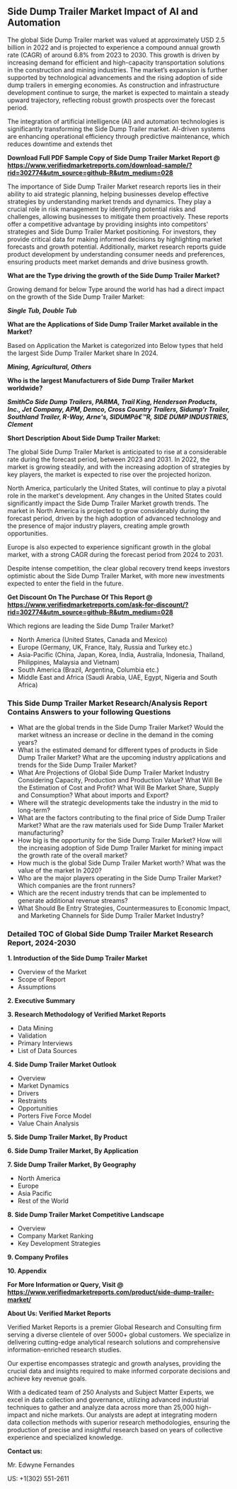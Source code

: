 <h2>Side Dump Trailer Market Impact of AI and Automation</h2><p>The global Side Dump Trailer market was valued at approximately USD 2.5 billion in 2022 and is projected to experience a compound annual growth rate (CAGR) of around 6.8% from 2023 to 2030. This growth is driven by increasing demand for efficient and high-capacity transportation solutions in the construction and mining industries. The market’s expansion is further supported by technological advancements and the rising adoption of side dump trailers in emerging economies. As construction and infrastructure development continue to surge, the market is expected to maintain a steady upward trajectory, reflecting robust growth prospects over the forecast period.</p><p>The integration of artificial intelligence (AI) and automation technologies is significantly transforming the Side Dump Trailer market. AI-driven systems are enhancing operational efficiency through predictive maintenance, which reduces downtime and extends thet</p><p id="" class=""><strong>Download Full PDF Sample Copy of Side Dump Trailer Market Report @ <a href="https://www.verifiedmarketreports.com/download-sample/?rid=302774&utm_source=github-R&utm_medium=028" target="_blank">https://www.verifiedmarketreports.com/download-sample/?rid=302774&utm_source=github-R&utm_medium=028</a></strong></p><p>The importance of&nbsp;Side Dump Trailer Market research reports lies in their ability to aid strategic planning, helping businesses develop effective strategies by understanding market trends and dynamics. They play a crucial role in risk management by identifying potential risks and challenges, allowing businesses to mitigate them proactively. These reports offer a competitive advantage by providing insights into competitors' strategies and Side Dump Trailer Market positioning. For investors, they provide critical data for making informed decisions by highlighting market forecasts and growth potential. Additionally, market research reports guide product development by understanding consumer needs and preferences, ensuring products meet market demands and drive business growth.</p><p><strong>What are the&nbsp;Type driving the growth of the Side Dump Trailer Market?</strong></p><p id="" class="">Growing demand for below Type around the world has had a direct impact on the growth of the Side Dump Trailer Market:</p><em><strong>Single Tub, Double Tub</strong></em></p><strong>What are the&nbsp;Applications&nbsp;of Side Dump Trailer Market available in the Market?</strong></p><p id="" class="">Based on Application the Market is categorized into Below types that held the largest Side Dump Trailer Market share In 2024.</p><em><strong>Mining, Agricultural, Others</strong></em></p><strong>Who is the largest Manufacturers of Side Dump Trailer Market worldwide?</strong></p><p><em><strong>SmithCo Side Dump Trailers, PARMA, Trail King, Henderson Products, Inc., Jet Company, APM, Demco, Cross Country Trailers, Sidump'r Trailer, Southland Trailer, R-Way, Arne's, SIDUMPâ€™R, SIDE DUMP INDUSTRIES, Clement</strong></em></p><p id="" class=""><strong>Short Description About Side Dump Trailer Market:</strong></p><p>The global Side Dump Trailer Market is anticipated to rise at a considerable rate during the forecast period, between 2023 and 2031. In 2022, the market is growing steadily, and with the increasing adoption of strategies by key players, the market is expected to rise over the projected horizon.</p><p>North America, particularly the United States, will continue to play a pivotal role in the market's development. Any changes in the United States could significantly impact the Side Dump Trailer Market growth trends. The market in North America is projected to grow considerably during the forecast period, driven by the high adoption of advanced technology and the presence of major industry players, creating ample growth opportunities.</p><p>Europe is also expected to experience significant growth in the global market, with a strong CAGR during the forecast period from 2024 to 2031.</p><p>Despite intense competition, the clear global recovery trend keeps investors optimistic about the Side Dump Trailer Market, with more new investments expected to enter the field in the future.</p><p id="" class=""><strong>Get Discount On The Purchase Of This Report @ <a href="https://www.verifiedmarketreports.com/ask-for-discount/?rid=302774&utm_source=github-R&utm_medium=028" target="_blank">https://www.verifiedmarketreports.com/ask-for-discount/?rid=302774&utm_source=github-R&utm_medium=028</a></strong></p>Which regions are leading the Side Dump Trailer Market?</p><ul><li>North America (United States, Canada and Mexico)</li><li>Europe (Germany, UK, France, Italy, Russia and Turkey etc.)</li><li>Asia-Pacific (China, Japan, Korea, India, Australia, Indonesia, Thailand, Philippines, Malaysia and Vietnam)</li><li>South America (Brazil, Argentina, Columbia etc.)</li><li>Middle East and Africa (Saudi Arabia, UAE, Egypt, Nigeria and South Africa)</li></ul><h3 id="" class="">This Side Dump Trailer Market Research/Analysis Report Contains Answers to your following Questions</h3><ul><li>What are the global trends in the Side Dump Trailer Market? Would the market witness an increase or decline in the demand in the coming years?</li><li>What is the estimated demand for different types of products in Side Dump Trailer Market? What are the upcoming industry applications and trends for the Side Dump Trailer Market?</li><li>What Are Projections of Global Side Dump Trailer Market Industry Considering Capacity, Production and Production Value? What Will Be the Estimation of Cost and Profit? What Will Be Market Share, Supply and Consumption? What about imports and Export?</li><li>Where will the strategic developments take the industry in the mid to long-term?</li><li>What are the factors contributing to the final price of Side Dump Trailer Market? What are the raw materials used for Side Dump Trailer Market manufacturing?</li><li>How big is the opportunity for the Side Dump Trailer Market? How will the increasing adoption of Side Dump Trailer Market for mining impact the growth rate of the overall market?</li><li>How much is the global Side Dump Trailer Market worth? What was the value of the market In 2020?</li><li>Who are the major players operating in the Side Dump Trailer Market? Which companies are the front runners?</li><li>Which are the recent industry trends that can be implemented to generate additional revenue streams?</li><li>What Should Be Entry Strategies, Countermeasures to Economic Impact, and Marketing Channels for Side Dump Trailer Market Industry?</li></ul><h3 id="" class="">Detailed TOC of Global Side Dump Trailer Market Research Report, 2024-2030</h3><p id="" class=""><strong>1. Introduction of the Side Dump Trailer Market</strong></p><ul><li>Overview of the Market</li><li>Scope of Report</li><li>Assumptions</li></ul><p id="" class=""><strong>2. Executive Summary</strong></p><p id="" class=""><strong>3. Research Methodology of Verified Market Reports</strong></p><ul><li>Data Mining</li><li>Validation</li><li>Primary Interviews</li><li>List of Data Sources</li></ul><p id="" class=""><strong>4. Side Dump Trailer Market Outlook</strong></p><ul><li>Overview</li><li>Market Dynamics</li><li>Drivers</li><li>Restraints</li><li>Opportunities</li><li>Porters Five Force Model</li><li>Value Chain Analysis</li></ul><p id="" class=""><strong>5. Side Dump Trailer Market, By Product</strong></p><p id="" class=""><strong>6. Side Dump Trailer Market, By Application</strong></p><p id="" class=""><strong>7. Side Dump Trailer Market, By Geography</strong></p><ul><li>North America</li><li>Europe</li><li>Asia Pacific</li><li>Rest of the World</li></ul><p id="" class=""><strong>8. Side Dump Trailer Market Competitive Landscape</strong></p><ul><li>Overview</li><li>Company Market Ranking</li><li>Key Development Strategies</li></ul><p id="" class=""><strong>9. Company Profiles</strong></p><p id="" class=""><strong>10. Appendix</strong></p><p id="" class=""><strong>For More Information or Query, Visit @ <a href="https://www.verifiedmarketreports.com/product/side-dump-trailer-market/" target="_blank">https://www.verifiedmarketreports.com/product/side-dump-trailer-market/</a></strong></p><p id="" class=""><strong>About Us: Verified Market Reports</strong></p><p id="" class="">Verified Market Reports is a premier Global Research and Consulting firm serving a diverse clientele of over 5000+ global customers. We specialize in delivering cutting-edge analytical research solutions and comprehensive information-enriched research studies.</p><p id="" class="">Our expertise encompasses strategic and growth analyses, providing the crucial data and insights required to make informed corporate decisions and achieve key revenue goals.</p><p id="" class="">With a dedicated team of 250 Analysts and Subject Matter Experts, we excel in data collection and governance, utilizing advanced industrial techniques to gather and analyze data across more than 25,000 high-impact and niche markets. Our analysts are adept at integrating modern data collection methods with superior research methodologies, ensuring the production of precise and insightful research based on years of collective experience and specialized knowledge.</p><p id="" class=""><strong>Contact us:</strong></p><p id="" class="">Mr. Edwyne Fernandes</p><p id="" class="">US: +1(302) 551-2611</p>